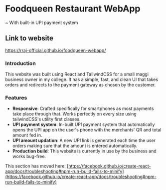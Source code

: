 # Foodqueen Restaurant WebApp
~ With built-in UPI payment system

## Link to website
https://rraj-official.github.io/foodqueen-webapp/


### Introduction
This website was built using React and TailwindCSS for a small maggi business owner in my college. It has a simple, fast, and clean UI that takes orders and redirects to the payment gateway as chosen by the customer. 

### Features
+ **Responsive**: Crafted specifically for smartphones as most payments take place through that. Works perfectly on every size using tailwindCSS's utility first classes.
+ **UPI payment system**: In-built UPI payment system that automatically opens the UPI app on the user's phone with the merchants' QR and total amount fed in.
+ **UPI amount updation**: A new UPI link is generated each time the user orders making sure that the amount is entered automatically.
+ **Production build**: This website is currently in use by the business and works bug-free.



This section has moved here: [https://facebook.github.io/create-react-app/docs/troubleshooting#npm-run-build-fails-to-minify](https://facebook.github.io/create-react-app/docs/troubleshooting#npm-run-build-fails-to-minify)

